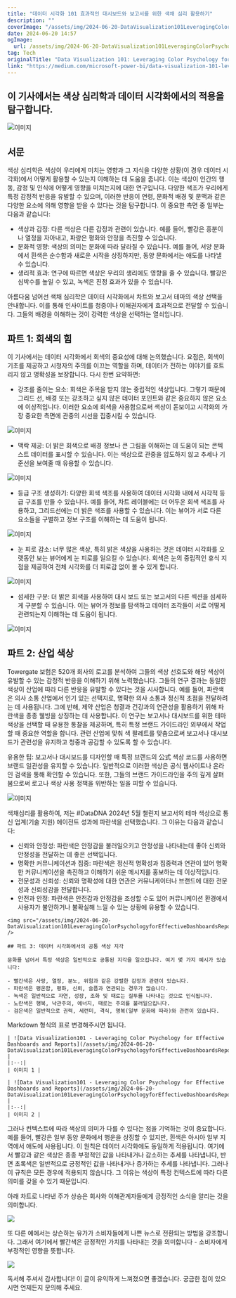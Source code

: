 ```yaml
---
title: "데이터 시각화 101 효과적인 대시보드와 보고서를 위한 색채 심리 활용하기"
description: ""
coverImage: "/assets/img/2024-06-20-DataVisualization101LeveragingColorPsychologyforEffectiveDashboardsReports_0.png"
date: 2024-06-20 14:57
ogImage: 
  url: /assets/img/2024-06-20-DataVisualization101LeveragingColorPsychologyforEffectiveDashboardsReports_0.png
tag: Tech
originalTitle: "Data Visualization 101: Leveraging Color Psychology for Effective Dashboards , Reports"
link: "https://medium.com/microsoft-power-bi/data-visualization-101-leveraging-color-psychology-for-effective-dashboards-reports-31c019155367"
---
```



## 이 기사에서는 색상 심리학과 데이터 시각화에서의 적용을 탐구합니다.

![이미지](/assets/img/2024-06-20-DataVisualization101LeveragingColorPsychologyforEffectiveDashboardsReports_0.png)

## 서문

색상 심리학은 색상이 우리에게 미치는 영향과 그 지식을 다양한 상황(이 경우 데이터 시각화)에서 어떻게 활용할 수 있는지 이해하는 데 도움을 줍니다. 이는 색상이 인간의 행동, 감정 및 인식에 어떻게 영향을 미치는지에 대한 연구입니다. 다양한 색조가 우리에게 특정 감정적 반응을 유발할 수 있으며, 이러한 반응이 연령, 문화적 배경 및 문맥과 같은 다양한 요소에 의해 영향을 받을 수 있다는 것을 탐구합니다. 이 중요한 측면 중 일부는 다음과 같습니다:

<div class="content-ad"></div>

- 색상과 감정: 다른 색상은 다른 감정과 관련이 있습니다. 예를 들어, 빨강은 흥분이나 열정을 자아내고, 파랑은 평화와 안정을 촉진할 수 있습니다.
- 문화적 영향: 색상의 의미는 문화에 따라 달라질 수 있습니다. 예를 들어, 서양 문화에서 흰색은 순수함과 새로운 시작을 상징하지만, 동양 문화에서는 애도를 나타낼 수 있습니다.
- 생리적 효과: 연구에 따르면 색상은 우리의 생리에도 영향을 줄 수 있습니다. 빨강은 심박수를 높일 수 있고, 녹색은 진정 효과가 있을 수 있습니다.

아름다움 넘어선 색채 심리학은 데이터 시각화에서 차트와 보고서 테마의 색상 선택을 안내합니다. 이를 통해 인사이트를 청중이나 이해권자에게 효과적으로 전달할 수 있습니다. 그들의 배경을 이해하는 것이 강력한 색상을 선택하는 열쇠입니다.

## 파트 1: 회색의 힘

이 기사에서는 데이터 시각화에서 회색의 중요성에 대해 논의했습니다. 요점은, 회색이 기초를 제공하고 시청자의 주의를 이끄는 역할을 하며, 데이터가 전하는 이야기를 흐트리지 않고 명확성을 보장합니다. 다시 한번 요약하면:

<div class="content-ad"></div>

- 강조를 줄이는 요소: 회색은 주목을 받지 않는 중립적인 색상입니다. 그렇기 때문에 그리드 선, 배경 또는 강조하고 싶지 않은 데이터 포인트와 같은 중요하지 않은 요소에 이상적입니다. 이러한 요소에 회색을 사용함으로써 색상이 돋보이고 시각화의 가장 중요한 측면에 관중의 시선을 집중시킬 수 있습니다.

![이미지](/assets/img/2024-06-20-DataVisualization101LeveragingColorPsychologyforEffectiveDashboardsReports_1.png)

- 맥락 제공: 더 밝은 회색으로 배경 정보나 큰 그림을 이해하는 데 도움이 되는 콘텍스트 데이터를 표시할 수 있습니다. 이는 색상으로 관중을 압도하지 않고 추세나 기준선을 보여줄 때 유용할 수 있습니다.

![이미지](/assets/img/2024-06-20-DataVisualization101LeveragingColorPsychologyforEffectiveDashboardsReports_2.png)

<div class="content-ad"></div>

- 등급 구조 생성하기: 다양한 회색 색조를 사용하여 데이터 시각화 내에서 시각적 등급 구조를 만들 수 있습니다. 예를 들어, 차트 레이블에는 더 어두운 회색 색조를 사용하고, 그리드선에는 더 밝은 색조를 사용할 수 있습니다. 이는 뷰어가 서로 다른 요소들을 구별하고 정보 구조를 이해하는 데 도움이 됩니다.

![이미지](/assets/img/2024-06-20-DataVisualization101LeveragingColorPsychologyforEffectiveDashboardsReports_3.png)

- 눈 피로 감소: 너무 많은 색상, 특히 밝은 색상을 사용하는 것은 데이터 시각화를 오랫동안 보는 뷰어에게 눈 피로를 일으킬 수 있습니다. 회색은 눈의 중립적인 휴식 지점을 제공하여 전체 시각화를 더 피로감 없이 볼 수 있게 합니다.

![이미지](/assets/img/2024-06-20-DataVisualization101LeveragingColorPsychologyforEffectiveDashboardsReports_4.png)

<div class="content-ad"></div>

- 섬세한 구분: 더 밝은 회색을 사용하여 대시 보드 또는 보고서의 다른 섹션을 섬세하게 구분할 수 있습니다. 이는 뷰어가 정보를 탐색하고 데이터 조각들이 서로 어떻게 관련되는지 이해하는 데 도움이 됩니다.

![이미지](/assets/img/2024-06-20-DataVisualization101LeveragingColorPsychologyforEffectiveDashboardsReports_5.png)

## 파트 2: 산업 색상

Towergate 보험은 520개 회사의 로고를 분석하여 그들의 색상 선호도와 해당 색상이 유발할 수 있는 감정적 반응을 이해하기 위해 노력했습니다. 그들의 연구 결과는 동일한 색상이 산업에 따라 다른 반응을 유발할 수 있다는 것을 시사합니다. 예를 들어, 파란색은 의사 소통 산업에서 인기 있는 선택지로, 명확한 의사 소통과 정신적 초점을 전달하려는 데 사용됩니다. 그에 반해, 제약 산업은 청결과 건강과의 연관성을 활용하기 위해 파란색을 종종 웰빙을 상징하는 데 사용합니다. 이 연구는 보고서나 대시보드를 위한 테마 색상을 선택할 때 유용한 통찰을 제공하며, 특히 특정 브랜드 가이드라인 외부에서 작업할 때 중요한 역할을 합니다. 관련 산업에 맞춰 색 팔레트를 맞춤으로써 보고서나 대시보드가 관련성을 유지하고 청중과 공감할 수 있도록 할 수 있습니다.

<div class="content-ad"></div>

유용한 팁: 보고서나 대시보드를 디자인할 때 특정 브랜드의 公式 색상 코드를 사용하면 브랜드 일관성을 유지할 수 있습니다. 일반적으로 이러한 색상은 공식 웹사이트나 온라인 검색을 통해 확인할 수 있습니다. 또한, 그들의 브랜드 가이드라인을 주의 깊게 살펴봄으로써 로고나 색상 사용 정책을 위반하는 일을 피할 수 있습니다.

![이미지](/assets/img/2024-06-20-DataVisualization101LeveragingColorPsychologyforEffectiveDashboardsReports_6.png)

색채심리를 활용하여, 저는 #DataDNA 2024년 5월 챌린지 보고서의 테마 색상으로 통신 업계(기술 지원) 에이전트 성과에 파란색을 선택했습니다. 그 이유는 다음과 같습니다:

- 신뢰와 안정성: 파란색은 안정감을 불러일으키고 안정성을 나타내는데 좋아 신뢰와 안정성을 전달하는 데 좋은 선택입니다.
- 명확한 커뮤니케이션과 집중: 파란색은 정신적 명확성과 집중력과 연관이 있어 명확한 커뮤니케이션을 촉진하고 이해하기 쉬운 메시지를 홍보하는 데 이상적입니다.
- 전문성과 신뢰성: 신뢰와 명확성에 대한 연관은 커뮤니케이터나 브랜드에 대한 전문성과 신뢰성감을 전달합니다.
- 안전과 안정: 파란색은 안전감과 안정감을 조성할 수도 있어 커뮤니케이션 환경에서 사용자가 불안하거나 불확실해 느낄 수 있는 상황에 유용할 수 있습니다.

<div class="content-ad"></div>

```
<img src="/assets/img/2024-06-20-DataVisualization101LeveragingColorPsychologyforEffectiveDashboardsReports_7.png" />

## 파트 3: 데이터 시각화에서의 공통 색상 지각

문화를 넘어서 특정 색상은 일반적으로 공통된 지각을 일으킵니다. 여기 몇 가지 예시가 있습니다:

- 빨간색은 사랑, 열정, 분노, 위험과 같은 강렬한 감정과 관련이 있습니다.
- 파란색은 평온함, 평화, 신뢰, 슬픔과 연관되는 경우가 많습니다.
- 녹색은 일반적으로 자연, 성장, 조화 및 때로는 질투를 나타내는 것으로 인식됩니다.
- 노란색은 행복, 낙관주의, 에너지, 때로는 주의를 불러일으킵니다.
- 검은색은 일반적으로 권력, 세련미, 격식, 명복(일부 문화에 따라)와 관련이 있습니다.
```

<div class="content-ad"></div>

Markdown 형식의 표로 변경해주시면 됩니다.

```
| ![Data Visualization101 - Leveraging Color Psychology for Effective Dashboards and Reports](/assets/img/2024-06-20-DataVisualization101LeveragingColorPsychologyforEffectiveDashboardsReports_8.png) |
|:--:|
| 이미지 1 |
  
| ![Data Visualization101 - Leveraging Color Psychology for Effective Dashboards and Reports](/assets/img/2024-06-20-DataVisualization101LeveragingColorPsychologyforEffectiveDashboardsReports_9.png) |
|:--:|
| 이미지 2 |
```

그러나 컨텍스트에 따라 색상의 의미가 다를 수 있다는 점을 기억하는 것이 중요합니다. 예를 들어, 빨강은 일부 동양 문화에서 행운을 상징할 수 있지만, 흰색은 아시아 일부 지역에서 애도에 사용됩니다. 이 원칙은 데이터 시각화에도 동일하게 적용됩니다. 여기에서 빨강과 같은 색상은 종종 부정적인 값을 나타내거나 감소하는 추세를 나타냅니다, 반면 초록색은 일반적으로 긍정적인 값을 나타내거나 증가하는 추세를 나타냅니다. 그러나 이 규칙은 모든 경우에 적용되지 않습니다. 그 이유는 색상이 특정 컨텍스트에 따라 다른 의미를 갖을 수 있기 때문입니다.

아래 차트로 나타낸 주가 상승은 회사와 이해관계자들에게 긍정적인 소식을 알리는 것을 의미합니다.

<div class="content-ad"></div>

<img src="/assets/img/2024-06-20-DataVisualization101LeveragingColorPsychologyforEffectiveDashboardsReports_10.png" />

또 다른 예에서는 상슨하는 유가가 소비자들에게 나쁜 뉴스로 전환되는 방법을 강조합니다. 그래서 여기에서 빨간색은 긍정적인 가치를 나타내는 것을 의미합니다 - 소비자에게 부정적인 영향을 뜻합니다.

<img src="/assets/img/2024-06-20-DataVisualization101LeveragingColorPsychologyforEffectiveDashboardsReports_11.png" />

독서해 주셔서 감사합니다! 이 글이 유익하게 느껴졌으면 좋겠습니다. 궁금한 점이 있으시면 언제든지 문의해 주세요.